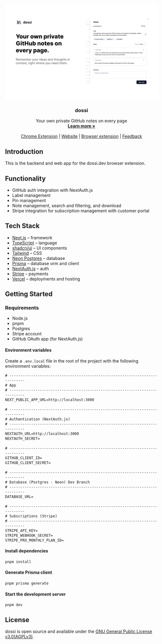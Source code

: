<a href="https://dossi.dev">
  <img alt="Your own private GitHub notes on every page" src="https://github.com/siegerts/dossi-app/blob/main/dossi-1280x800.png">
</a>

  <h3 align="center">dossi</h3>

  <p align="center">
    Your own private GitHub notes on every page
    <br />
    <a href="https://dossi.dev"><strong>Learn more »</strong></a>
    <br />
    <br />
    <a href="https://chromewebstore.google.com/detail/dossi-private-github-note/ogpcmecajeghflaaaennkmknfpeghffm">Chrome Extension</a>
    |
    <a href="https://dossi.dev">Website</a>
    |
    <a href="https://github.com/siegerts/dossi-ext">Browser extension</a>
    |
     <a href="https://github.com/siegerts/dossi-app/issues">Feedback</a>
  </p>

## Introduction

This is the backend and web app for the dossi.dev browser extension.

## Functionality

- GitHub auth integration with NextAuth.js
- Label management
- Pin management
- Note management, search and filtering, and download
- Stripe integration for subscription management with customer portal

## Tech Stack

- [Next.js](https://nextjs.org/) – framework
- [TypeScript](https://www.typescriptlang.org/) – language
- [shadcn/ui](https://ui.shadcn.com/) – UI components
- [Tailwind](https://tailwindcss.com/) – CSS
- [Neon Postgres](https://neon.tech/) – database
- [Prisma](https://www.prisma.io/) – database orm and client
- [NextAuth.js](https://next-auth.js.org/) – auth
- [Stripe](https://stripe.com/) – payments
- [Vercel](https://vercel.com/) – deployments and hosting

## Getting Started

### Requirements

- Node.js
- pnpm
- Postgres
- Stripe account
- GitHub OAuth app (for NextAuth.js)

#### Environment variables

Create a `.env.local` file in the root of the project with the following environment variables:

```
# -----------------------------------------------------------------------------
# App
# -----------------------------------------------------------------------------
NEXT_PUBLIC_APP_URL=http://localhost:3000

# -----------------------------------------------------------------------------
# Authentication (NextAuth.js)
# -----------------------------------------------------------------------------
NEXTAUTH_URL=http://localhost:3000
NEXTAUTH_SECRET=

# -----------------------------------------------------------------------------
GITHUB_CLIENT_ID=
GITHUB_CLIENT_SECRET=

# -----------------------------------------------------------------------------
# Database (Postgres - Neon) Dev Branch
# -----------------------------------------------------------------------------
DATABASE_URL=

# -----------------------------------------------------------------------------
# Subscriptions (Stripe)
# -----------------------------------------------------------------------------
STRIPE_API_KEY=
STRIPE_WEBHOOK_SECRET=
STRIPE_PRO_MONTHLY_PLAN_ID=

```

#### Install dependencies

```
pnpm install
```

#### Generate Prisma client

```
pnpm prisma generate
```

#### Start the development server

```
pnpm dev
```

## License

dossi is open source and available under the [GNU General Public License v3.0(AGPLv3)](LICENSE.md).
